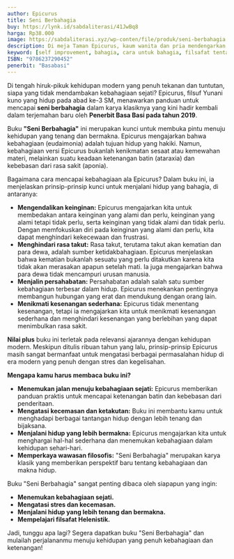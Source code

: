 ```yaml
---
author: Epicurus
title: Seni Berbahagia
buy: https://lynk.id/sabdaliterasi/41JwBq8
harga: Rp38.000
image: https://sabdaliterasi.xyz/wp-conten/file/produk/seni-berbahagia.jpg
description: Di meja Taman Epicurus, kaum wanita dan pria mendengarkan Sang Master dengan saksama. Mereka semua sepakat bahwa Epicurus adalah guru terbaik yang per
keyword: [self improvement, bahagia, cara untuk bahagia, filsafat tentang kebahagiaan, kebahagiaan epicurus, ebook epicureanisme, basabasi]
ISBN: "9786237290452"
penerbit: "Basabasi"
---
```

<p>Di tengah hiruk-pikuk kehidupan modern yang penuh tekanan dan tuntutan, siapa yang tidak mendambakan kebahagiaan sejati? Epicurus, filsuf Yunani kuno yang hidup pada abad ke-3 SM, menawarkan panduan untuk mencapai <strong>seni berbahagia</strong> dalam karya klasiknya yang kini hadir kembali dalam terjemahan baru oleh <strong>Penerbit Basa Basi pada tahun 2019</strong>.</p><p>Buku <strong>"Seni Berbahagia"</strong> ini merupakan kunci untuk membuka pintu menuju kehidupan yang tenang dan bermakna. Epicurus mengajarkan bahwa kebahagiaan (eudaimonia) adalah tujuan hidup yang hakiki. Namun, kebahagiaan versi Epicurus bukanlah kenikmatan sesaat atau kemewahan materi, melainkan suatu keadaan ketenangan batin (ataraxia) dan kebebasan dari rasa sakit (aponia).</p><p>Bagaimana cara mencapai kebahagiaan ala Epicurus? Dalam buku ini, ia menjelaskan prinsip-prinsip kunci untuk menjalani hidup yang bahagia, di antaranya:</p><ul><li><strong>Mengendalikan keinginan:</strong> Epicurus mengajarkan kita untuk membedakan antara keinginan yang alami dan perlu, keinginan yang alami tetapi tidak perlu, serta keinginan yang tidak alami dan tidak perlu. Dengan memfokuskan diri pada keinginan yang alami dan perlu, kita dapat menghindari kekecewaan dan frustrasi.</li><li><strong>Menghindari rasa takut:</strong> Rasa takut, terutama takut akan kematian dan para dewa, adalah sumber ketidakbahagiaan. Epicurus menjelaskan bahwa kematian bukanlah sesuatu yang perlu ditakutkan karena kita tidak akan merasakan apapun setelah mati. Ia juga mengajarkan bahwa para dewa tidak mencampuri urusan manusia.</li><li><strong>Menjalin persahabatan:</strong> Persahabatan adalah salah satu sumber kebahagiaan terbesar dalam hidup. Epicurus menekankan pentingnya membangun hubungan yang erat dan mendukung dengan orang lain.</li><li><strong>Menikmati kesenangan sederhana:</strong> Epicurus tidak menentang kesenangan, tetapi ia mengajarkan kita untuk menikmati kesenangan sederhana dan menghindari kesenangan yang berlebihan yang dapat menimbulkan rasa sakit.</li></ul><p><strong>Nilai plus</strong> buku ini terletak pada relevansi ajarannya dengan kehidupan modern. Meskipun ditulis ribuan tahun yang lalu, prinsip-prinsip Epicurus masih sangat bermanfaat untuk mengatasi berbagai permasalahan hidup di era modern yang penuh dengan stres dan kegelisahan.</p><p><strong>Mengapa kamu harus membaca buku ini?</strong></p><ul><li><strong>Menemukan jalan menuju kebahagiaan sejati:</strong> Epicurus memberikan panduan praktis untuk mencapai ketenangan batin dan kebebasan dari penderitaan.</li><li><strong>Mengatasi kecemasan dan ketakutan:</strong> Buku ini membantu kamu untuk menghadapi berbagai tantangan hidup dengan lebih tenang dan bijaksana.</li><li><strong>Menjalani hidup yang lebih bermakna:</strong> Epicurus mengajarkan kita untuk menghargai hal-hal sederhana dan menemukan kebahagiaan dalam kehidupan sehari-hari.</li><li><strong>Memperkaya wawasan filosofis:</strong> "Seni Berbahagia" merupakan karya klasik yang memberikan perspektif baru tentang kebahagiaan dan makna hidup.</li></ul><p>Buku "Seni Berbahagia" sangat penting dibaca oleh siapapun yang ingin:</p><ul><li><strong>Menemukan kebahagiaan sejati.</strong></li><li><strong>Mengatasi stres dan kecemasan.</strong></li><li><strong>Menjalani hidup yang lebih tenang dan bermakna.</strong></li><li><strong>Mempelajari filsafat Helenistik.</strong></li></ul><p>Jadi, tunggu apa lagi? Segera dapatkan buku "Seni Berbahagia" dan mulailah perjalananmu menuju kehidupan yang penuh kebahagiaan dan ketenangan!</p>


